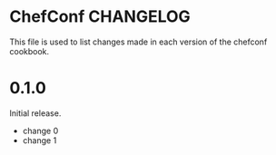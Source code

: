 # ChefConf CHANGELOG

This file is used to list changes made in each version of the chefconf cookbook.

# 0.1.0

Initial release.

- change 0
- change 1
